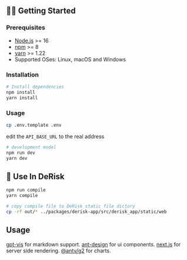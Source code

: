 ## 💪🏻 Getting Started

### Prerequisites

- [Node.js](https://nodejs.org/) >= 16
- [npm](https://npmjs.com/) >= 8
- [yarn](https://yarnpkg.com/) >= 1.22
- Supported OSes: Linux, macOS and Windows

### Installation

```sh
# Install dependencies
npm install
yarn install
```

### Usage
```sh
cp .env.template .env
```
edit the `API_BASE_URL` to the real address

```sh
# development model
npm run dev
yarn dev
```

## 🚀 Use In DeRisk

```sh
npm run compile
yarn compile

# copy compile file to DeRisk static file dictory
cp -rf out/* ../packages/derisk-app/src/derisk_app/static/web

```

## Usage
  [gpt-vis](https://github.com/antv/gpt-vis) for markdown support.
  [ant-design](https://github.com/ant-design/ant-design) for ui components.
  [next.js](https://github.com/vercel/next.js) for server side rendering.
  [@antv/g2](https://github.com/antvis/g2#readme) for charts.

